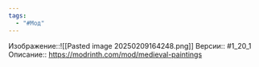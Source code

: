 ```yaml
---
tags:
  - "#Мод"
---
```

Изображение::![[Pasted image 20250209164248.png]]
Версии:: #1_20_1
Описание:: https://modrinth.com/mod/medieval-paintings